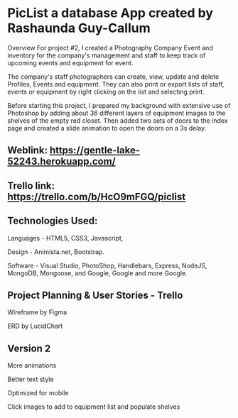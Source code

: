 
# PicList a database App created by Rashaunda Guy-Callum

Overview For project #2, I created a Photography Company Event and inventory for the company's management and staff to keep track of upcoming events and equipment for event. 

The company's staff photographers can create, view, update and delete Profiles, Events and equipment. They can also print or export lists of staff, events or equipment by right clicking on the list and selecting print.

Before starting this project, I prepared my background with extensive use of Photoshop by adding about 36 different layers of equipment images to the shelves of the empty red closet. Then added two sets of doors to the index page and created a slide animation to open the doors on a 3s delay.

## Weblink: https://gentle-lake-52243.herokuapp.com/



## Trello link: https://trello.com/b/HcO9mFGQ/piclist

## Technologies Used:
Languages - HTML5, CSS3, Javascript,

Design - Animista.net, Bootstrap.

Software - Visual Studio, PhotoShop, Handlebars, Express, NodeJS, MongoDB, Mongoose, and Google, Google and more Google.

## Project Planning & User Stories - Trello
Wireframe by Figma

ERD by LucidChart

## Version 2
More animations

Better text style

Optimized for mobile

Click images to add to equipment list and populate shelves



